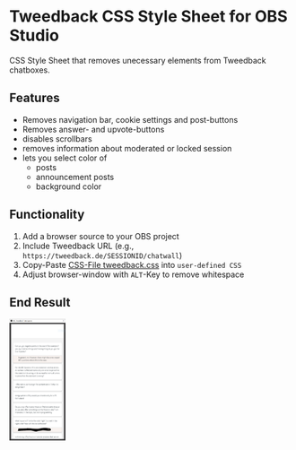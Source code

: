 # Tweedback CSS Style Sheet for OBS Studio

CSS Style Sheet that removes unecessary elements from Tweedback chatboxes.

## Features
* Removes navigation bar, cookie settings and post-buttons
* Removes answer- and upvote-buttons
* disables scrollbars
* removes information about moderated or locked session
* lets you select color of
  * posts
  * announcement posts
  * background color


## Functionality
1. Add a browser source to your OBS project
1. Include Tweedback URL (e.g., `https://tweedback.de/SESSIONID/chatwall`)
1. Copy-Paste [CSS-File tweedback.css](tweedback.css) into `user-defined CSS`
1. Adjust browser-window with `ALT`-Key to remove whitespace

## End Result
<img src="example.png" width="100">